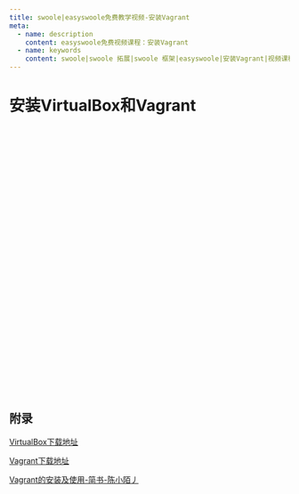 ```yaml
---
title: swoole|easyswoole免费教学视频-安装Vagrant
meta:
  - name: description
    content: easyswoole免费视频课程：安装Vagrant
  - name: keywords
    content: swoole|swoole 拓展|swoole 框架|easyswoole|安装Vagrant|视频课程|免费教程
---
```

# 安装VirtualBox和Vagrant
<script type="text/javascript" src="/Js/Ckplayer/ckplayer.js"></script>
<div class="video" style="width: 50rem;height: 30rem;"></div>
<script type="text/javascript">
    var videoObject = {
    		container: '.video',
    		variable: 'player',
    		video:'http://video-oss.easyswoole.com/install/1-2-%e5%ae%89%e8%a3%85VirtualBox%e5%92%8cVagrant.mp4'
    	};
    var player=new ckplayer(videoObject);
</script>

## 附录

[VirtualBox下载地址](https://www.virtualbox.org/wiki/Downloads)

[Vagrant下载地址](https://www.vagrantup.com/downloads.html)

[Vagrant的安装及使用-简书-陈小陌丿](https://www.jianshu.com/p/d3398b2e3f4f)